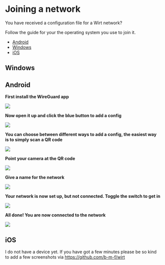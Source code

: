 # Joining a network

You have received a configuration file for a Wirt network?

Follow the guide for your the operating system you use to join it.

- [Android](#android)
- [Windows](#windows)
- [iOS](#ios)

## Windows

## Android

**First install the WireGuard app**

![](/img/android1.jpg)

**Now open it up and click the blue button to add a config**

![](/img/android2.jpg)

**You can choose between different ways to add a config, the easiest way is to simply scan a QR code**

![](/img/android3.jpg)

**Point your camera at the QR code**

![](/img/android4.jpg)

**Give a name for the network**

![](/img/android5.jpg)

**Your network is now set up, but not connected. Toggle the switch to get in**

![](/img/android6.jpg)

**All done! You are now connected to the network**

![](/img/android7.jpg)

## iOS

I do not have a device yet. If you have got a few minutes please be so kind to add a few screenshots via https://github.com/b-m-f/wirt
